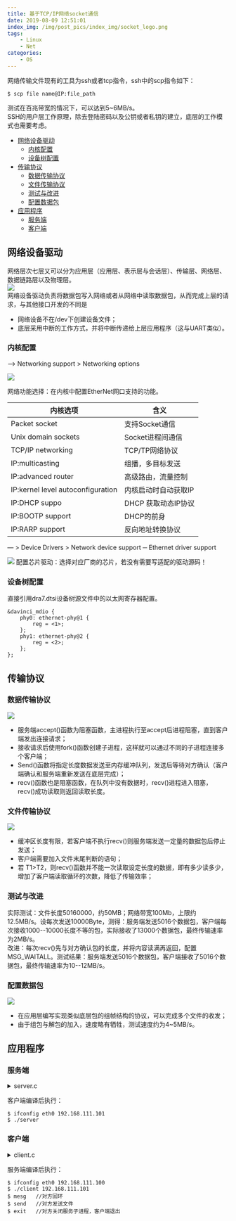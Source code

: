 ```yaml
---
title: 基于TCP/IP网络socket通信
date: 2019-08-09 12:51:01
index_img: /img/post_pics/index_img/socket_logo.png
tags: 
    - Linux
    - Net
categories: 
    - OS
---
```


网络传输文件现有的工具为ssh或者tcp指令，ssh中的scp指令如下：

<!-- more -->

```
$ scp file name@IP:file_path
```

测试在百兆带宽的情况下，可以达到5~6MB/s。  
SSH的用户层工作原理，除去登陆密码以及公钥或者私钥的建立，底层的工作模式也需要考虑。 

- [网络设备驱动](#网络设备驱动)
  - [内核配置](#内核配置)
  - [设备树配置](#设备树配置)
- [传输协议](#传输协议)
  - [数据传输协议](#数据传输协议)
  - [文件传输协议](#文件传输协议)
  - [测试与改进](#测试与改进)
  - [配置数据包](#配置数据包)
- [应用程序](#应用程序)
  - [服务端](#服务端)
  - [客户端](#客户端)


## 网络设备驱动  

网络层次七层又可以分为应用层（应用层、表示层与会话层）、传输层、网络层、数据链路层以及物理层。  
![](/img/post_pics/tcpip/网络层次图.png)  
网络设备驱动负责将数据包写入网络或者从网络中读取数据包，从而完成上层的请求，与其他接口开发的不同是  
* 网络设备不在/dev下创建设备文件；  
* 底层采用中断的工作方式，并将中断传递给上层应用程序（这与UART类似）。 
   
### 内核配置  
—> Networking support > Networking options

![](/img/post_pics/tcpip/kernel1.png)

网络功能选择：在内核中配置EtherNet网口支持的功能。   
  
| 内核选项                          | 含义                 |
| --------------------------------- | -------------------- |
| Packet socket                     | 支持Socket通信       |
| Unix domain sockets               | Socket进程间通信     |
| TCP/IP networking                 | TCP/TP网络协议       |
| IP:multicasting                   | 组播，多目标发送     |
| IP:advanced router                | 高级路由，流量控制   |
| IP:kernel level autoconfiguration | 内核启动时自动获取IP |
| IP:DHCP suppo                     | DHCP 获取动态IP协议  |
| IP:BOOTP support                  | DHCP的前身           |
| IP:RARP support                   | 反向地址转换协议     |


— > Device Drivers > Network device support ─ Ethernet driver support


![](/img/post_pics/tcpip/kernel2.png)
配置芯片驱动：选择对应厂商的芯片，若没有需要写适配的驱动源码！  
### 设备树配置  
直接引用dra7.dtsi设备树源文件中的以太网寄存器配置。  
``` dts
&davinci_mdio {
    phy0: ethernet-phy@1 {
        reg = <1>;
    };
    phy1: ethernet-phy@2 {
        reg = <2>;
    };
};
```
## 传输协议
### 数据传输协议
![](/img/post_pics/tcpip/协议1.png)

* 服务端accept()函数为阻塞函数，主进程执行至accept后进程阻塞，直到客户端发出连接请求；  
* 接收请求后使用fork()函数创建子进程，这样就可以通过不同的子进程连接多个客户端；  
* Send()函数将指定长度数据发送至内存缓冲队列，发送后等待对方确认（客户端确认和服务端重新发送在底层完成）；  
* recv()函数也是阻塞函数，在队列中没有数据时，recv()进程进入阻塞，recv()成功读取则返回读取长度。  
   
### 文件传输协议
![](/img/post_pics/tcpip/协议2.png)  
* 缓冲区长度有限，若客户端不执行recv()则服务端发送一定量的数据包后停止发送；  
* 客户端需要加入文件末尾判断的语句；  
* 若 T1>T2，则recv()函数并不能一次读取设定长度的数据，即有多少读多少，增加了客户端读取循环的次数，降低了传输效率；
    
### 测试与改进  
实际测试：文件长度50160000，约50MB；网络带宽100Mb，上限约12.5MB/s。设每次发送10000Byte，测得：服务端发送5016个数据包，客户端每次接收1000--10000长度不等的包，实际接收了13000个数据包，最终传输速率为2MB/s。  
改进：每次recv()先与对方确认包的长度，并将内容读满再返回，配置MSG_WAITALL。测试结果：服务端发送5016个数据包，客户端接收了5016个数据包，最终传输速率为10--12MB/s。  
### 配置数据包
![](/img/post_pics/tcpip/协议3.png)
* 在应用层编写实现类似底层包的组帧结构的协议，可以完成多个文件的收发；  
* 由于组包与解包的加入，速度略有牺牲，测试速度约为4~5MB/s。  

## 应用程序
### 服务端
<details>
<summary>server.c</summary>  

```CPP
#include <sys/types.h>
#include <sys/socket.h>
#include <stdio.h>
#include <netinet/in.h>
#include <arpa/inet.h>
#include <unistd.h>
#include <string.h>
#include <stdlib.h>
#include <fcntl.h>
#include <sys/shm.h>
#include <time.h>

#define PORT 8888
#define QUEUE_SIZE 10
#define BUFFER_SIZE 10000

//传进来的sockfd，就是互相建立好连接之后的socket文件描述符
//通过这个sockfd，可以完成 [服务端]<--->[客户端] 互相收发数据
void transfer_file(int sockfd)
{
    FILE *fp;
    int ch;
    time_t t_start, t_end;

    int send_num;
    long length = 0;
    //char name[LEN];    // storage for output filename
    int count = 0;

    fp = fopen("test.txt", "r");
    if (fp == NULL)
    {
        fprintf(stderr, "couldn't open the file \n");
        exit(EXIT_FAILURE);
    }

    fseek(fp, 0L, SEEK_END); //将文件指针移到末尾
    length = ftell(fp);    //获取文件长度
    printf("%ld\n", length);

    char str[10];
    sprintf(str, "%ld", length);   //将文件长度转换为字符串str
    send(sockfd, str, sizeof(str), 0);  //将文件长度发送给client

    char buffer1[BUFFER_SIZE];
    recv(sockfd, buffer1, sizeof(buffer1), 0);    //等待对方读取完长度后返回“ready”
    if (strcmp(buffer1, "ready") == 0)
    {
        fseek(fp, 0L, SEEK_SET);          //文件指针移到开头
        // char buffer[1];
        // copy data
        // while ((ch = getc(fp)) != EOF)
        // {
        //     buffer[0] = ch;
        //     send(sockfd, buffer, 1, 0);
        // }
        t_start = time(NULL);          //获取开始时间
        char buffer[BUFFER_SIZE];       //新建缓存
        send_num = 0;                  //计算发送包的个数
        while (fread(buffer, sizeof(buffer), 1, fp))    //fread 读文件到缓存，读到末尾会EOF（-1）
        {
            //printf("send%d %ld\n",send_num,sizeof(buffer));
            send(sockfd, buffer, sizeof(buffer), 0);      //发送一个文件包
            send_num++;
            //break;
        }
        t_end = time(NULL);  //获取结束时间
        printf("send %d times\n", send_num);     
        printf("speed: %.02f MB/s\n", length / 1024 / 1024 / difftime(t_end, t_start));
        if (fclose(fp) != 0)        //关闭文件
            fprintf(stderr, "Error in closing files\n");
    }
    else
    {
        printf("cannot get start!\n");
    }
}

int str_echo(int sockfd)     //回环函数
{
    char buffer[BUFFER_SIZE];     //新建内存缓冲区
    pid_t pid = getpid();
    while (1)
    {
        memset(buffer, 0, sizeof(buffer));    //将内存缓冲区清0，初始化
        int len = recv(sockfd, buffer, sizeof(buffer), 0);
        printf("pid:%d receive:\n", pid);
        fputs(buffer, stdout);
        if (strcmp(buffer, "exit\n") == 0)
        {
            printf("child process: %d exited.\n", pid);
            printf("the server shutdown.\n");
            break;
        }
        if (strcmp(buffer, "send\n") == 0)
        {
            printf("start transfer.\n");
            transfer_file(sockfd);
            printf("transfer end.\n");
            //sleep(10);
            //printf("the server shutdown.\n");
            continue;
        }
        send(sockfd, buffer, len, 0);
    }
    close(sockfd);
    return -1;
}

int main(int argc, char **argv)
{
    //定义IPV4的TCP连接的套接字描述符
    int server_sockfd = socket(AF_INET, SOCK_STREAM, 0);

    //定义sockaddr_in
    struct sockaddr_in server_sockaddr;
    server_sockaddr.sin_family = AF_INET;
    server_sockaddr.sin_addr.s_addr = htonl(INADDR_ANY);
    server_sockaddr.sin_port = htons(PORT);

    //bind成功返回0，出错返回-1
    if (bind(server_sockfd, (struct sockaddr *)&server_sockaddr, sizeof(server_sockaddr)) == -1)
    {
        perror("bind");
        exit(1); //1为异常退出
    }
    printf("bind success.\n");

    //listen成功返回0，出错返回-1，允许同时帧听的连接数为QUEUE_SIZE
    if (listen(server_sockfd, QUEUE_SIZE) == -1)
    {
        perror("listen");
        exit(1);
    }
    printf("listen success.\n");

    for (;;)
    {
        struct sockaddr_in client_addr;
        socklen_t length = sizeof(client_addr);
        //进程阻塞在accept上，成功返回非负描述字，出错返回-1
        int conn = accept(server_sockfd, (struct sockaddr *)&client_addr, &length);
        if (conn < 0)
        {
            perror("connect");
            exit(1);
        }
        printf("new client accepted.\n");

        pid_t childid;
        if (childid = fork() == 0) //子进程
        {
            printf("child process: %d created.\n", getpid());
            close(server_sockfd);   //在子进程中关闭监听
            if (str_echo(conn) < 0) //处理监听的连接
            {
                exit(0);     //对方发送exit，返回-1，关闭子进程，主进程继续accep
            }
        } 
    }

    printf("closed.\n");
    close(server_sockfd);
    printf("end\n");
    exit(0);
    return 0;
}
```

</details>  
   
客户端编译后执行：  
```
$ ifconfig eth0 192.168.111.101
$ ./server
```
  
### 客户端
<details>
<summary>client.c</summary>  

```CPP
#include <sys/types.h>
#include <sys/socket.h>
#include <stdio.h>
#include <netinet/in.h>
#include <arpa/inet.h>
#include <unistd.h>
#include <string.h>
#include <stdlib.h>
#include <fcntl.h>
#include <sys/shm.h>
#include <time.h>
#define PORT 8888
#define BUFFER_SIZE 10000

int main(int argc, char **argv)
{
    if (argc != 2)
    {
        printf("usage: client IP \n");
        exit(0);
    }

    //定义IPV4的TCP连接的套接字描述符
    int sock_cli = socket(AF_INET, SOCK_STREAM, 0);
    FILE *out;
    time_t t_start, t_end;
    long i, receive_length, file_length, length;
    int receive_num;
    //定义sockaddr_in
    struct sockaddr_in servaddr;
    memset(&servaddr, 0, sizeof(servaddr));
    servaddr.sin_family = AF_INET;
    servaddr.sin_addr.s_addr = inet_addr(argv[1]);
    servaddr.sin_port = htons(PORT); //服务器端口

    //连接服务器，成功返回0，错误返回-1
    if (connect(sock_cli, (struct sockaddr *)&servaddr, sizeof(servaddr)) < 0)
    {
        perror("connect");
        exit(1);
    }
    printf("connect server(IP:%s).\n", argv[1]);

    char sendbuf[BUFFER_SIZE];
    char recvbuf[BUFFER_SIZE];
    memset(sendbuf, 0, sizeof(sendbuf));
    memset(recvbuf, 0, sizeof(recvbuf));

    //客户端将控制台输入的信息发送给服务器端，服务器原样返回信息
    while (fgets(sendbuf, sizeof(sendbuf), stdin) != NULL)   //捕获命令行的字符串到sendbuf
    {

        memset(recvbuf, 0, sizeof(recvbuf));
        send(sock_cli, sendbuf, strlen(sendbuf), 0); ///发送
        if (strcmp(sendbuf, "exit\n") == 0)
        {
            printf("client exited.\n");
            break;
        }
        if (strcmp(sendbuf, "send\n") == 0)
        {
            if ((out = fopen("out.txt", "w")) == NULL)
            { // open file for writing
                fprintf(stderr, "Can't create output file.\n");
                exit(3);
            }

            recv(sock_cli, recvbuf, sizeof(recvbuf), 0);
            file_length = atoi(recvbuf);
            memset(recvbuf, 0, sizeof(recvbuf)); //获取文件长度

            memset(sendbuf, 0, sizeof(sendbuf));
            send(sock_cli, "ready", 5, 0); //发送就绪

            printf("receive file start.\n");

            t_start = time(NULL);
            length = 0;
            receive_num = 0;
            while (length < file_length)
            {
                receive_length = recv(sock_cli, recvbuf, sizeof(recvbuf), MSG_WAITALL); ///接收 //MSG_WAITALL是强行等待缓冲满再结束
                //sleep(1);
                //printf("%d length %d\n", receive_num,receive_length);

                //fputs(recvbuf, stdout);
                //printf("run dot1\n");
                //for (i = 0; i < receive_length; i++)
                //{
                //putc(recvbuf[i], out);
                //}
                fprintf(out, "%s", recvbuf);
                //memset(sendbuf, 0, sizeof(sendbuf));
                memset(recvbuf, 0, sizeof(recvbuf));
                //printf("run\n");
                length = length + receive_length;
                receive_num++;
                //break;
            }
            printf("receive %d times\n", receive_num);
            if (fclose(out) != 0)
                fprintf(stderr, "Error in closing files\n");
            t_end = time(NULL);
            printf("time : %.2f s\n", difftime(t_end, t_start));
            printf("speed: %.02f MB/s\n", file_length / 1024 / 1024 / difftime(t_end, t_start));
            printf("receive file end.\n");
            continue;
        }
        printf("client receive:\n");
        recv(sock_cli, recvbuf, sizeof(recvbuf), 0); ///接收
        fputs(recvbuf, stdout);
        memset(sendbuf, 0, sizeof(sendbuf));
    }

    close(sock_cli);
    return 0;
}
```

</details>
    
服务端编译后执行：  
```
$ ifconfig eth0 192.168.111.100
$ ./client 192.168.111.101
$ mesg   //对方回环
$ send   //对方发送文件
$ exit   //对方关闭服务子进程，客户端退出
```





